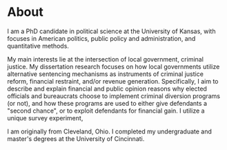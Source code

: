 # About

I am a PhD candidate in political science at the University of Kansas,
with focuses in American politics, public policy and administration,
and quantitative methods.

My main interests lie at the intersection of local government,
criminal justice. My dissertation research focuses on how local governments utilize
alternative sentencing mechanisms as instruments of criminal justice
reform, financial restraint, and/or revenue generation. Specifically,
I aim to describe and explain financial and public opinion reasons why
elected officials and bureaucrats choose to implement criminal
diversion programs (or not), and how these programs are used to
either give defendants a "second chance", or to exploit defendants for
financial gain. I utilize a unique survey experiment, 

I am originally from Cleveland, Ohio. I completed my undergraduate and
master's degrees at the University of Cincinnati.
